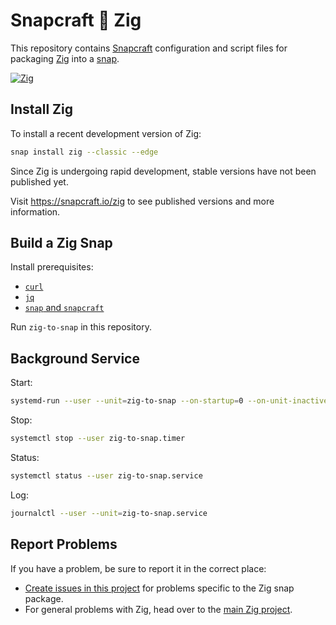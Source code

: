# Snapcraft 💞 Zig

This repository contains [Snapcraft][1] configuration and script files for packaging [Zig][2] into a [snap][3].

[![Zig](https://snapcraft.io/zig/badge.svg)](https://snapcraft.io/zig)

[1]: https://snapcraft.io
[2]: https://ziglang.org
[3]: https://en.wikipedia.org/wiki/Snap_(package_manager)

## Install Zig

To install a recent development version of Zig:

```sh
snap install zig --classic --edge
```

Since Zig is undergoing rapid development, stable versions have not been published yet.

Visit https://snapcraft.io/zig to see published versions and more information.

## Build a Zig Snap

Install prerequisites:

- [`curl`](https://curl.se)
- [`jq`](https://stedolan.github.io/jq)
- [`snap` and `snapcraft`](https://snapcraft.io)

Run `zig-to-snap` in this repository.

## Background Service

Start:

```sh
systemd-run --user --unit=zig-to-snap --on-startup=0 --on-unit-inactive=5min $PWD/zig-to-snap master latest/edge
```

Stop:

```sh
systemctl stop --user zig-to-snap.timer
```

Status:

```sh
systemctl status --user zig-to-snap.service
```

Log:

```sh
journalctl --user --unit=zig-to-snap.service
```

## Report Problems

If you have a problem, be sure to report it in the correct place:

- [Create issues in this project][4] for problems specific to the Zig snap package.
- For general problems with Zig, head over to the [main Zig project][5].

[4]: https://github.com/jayschwa/snapcraft-zig/issues
[5]: https://github.com/ziglang/zig/issues

